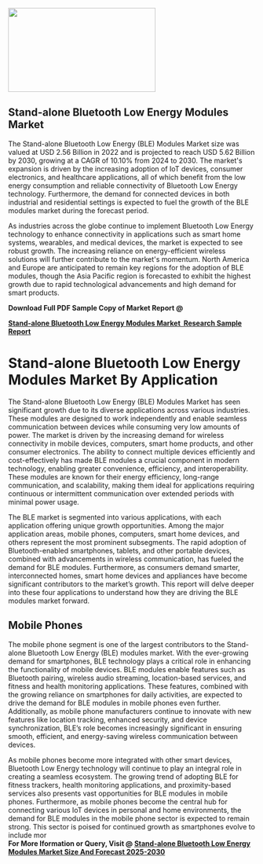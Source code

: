 <p><img class="alignnone size-medium wp-image-20088" src="https://ffe5etoiles.com/wp-content/uploads/2024/12/MST1-300x171.png" alt="" width="300" height="171" /></p><p> <h2>Stand-alone Bluetooth Low Energy Modules Market </h2><p>The Stand-alone Bluetooth Low Energy (BLE) Modules Market size was valued at USD 2.56 Billion in 2022 and is projected to reach USD 5.62 Billion by 2030, growing at a CAGR of 10.10% from 2024 to 2030. The market's expansion is driven by the increasing adoption of IoT devices, consumer electronics, and healthcare applications, all of which benefit from the low energy consumption and reliable connectivity of Bluetooth Low Energy technology. Furthermore, the demand for connected devices in both industrial and residential settings is expected to fuel the growth of the BLE modules market during the forecast period.</p><p>As industries across the globe continue to implement Bluetooth Low Energy technology to enhance connectivity in applications such as smart home systems, wearables, and medical devices, the market is expected to see robust growth. The increasing reliance on energy-efficient wireless solutions will further contribute to the market's momentum. North America and Europe are anticipated to remain key regions for the adoption of BLE modules, though the Asia Pacific region is forecasted to exhibit the highest growth due to rapid technological advancements and high demand for smart products.</p></p><p><strong>Download Full PDF Sample Copy of Market Report @</strong></p><p><strong><a href="https://www.verifiedmarketreports.com/download-sample/?rid=278036&utm_source=Sites-google&utm_medium=265" target="_blank">Stand-alone Bluetooth Low Energy Modules Market &nbsp;Research Sample Report</a></strong></p><p><h1>Stand-alone Bluetooth Low Energy Modules Market By Application</h1><p>The Stand-alone Bluetooth Low Energy (BLE) Modules Market has seen significant growth due to its diverse applications across various industries. These modules are designed to work independently and enable seamless communication between devices while consuming very low amounts of power. The market is driven by the increasing demand for wireless connectivity in mobile devices, computers, smart home products, and other consumer electronics. The ability to connect multiple devices efficiently and cost-effectively has made BLE modules a crucial component in modern technology, enabling greater convenience, efficiency, and interoperability. These modules are known for their energy efficiency, long-range communication, and scalability, making them ideal for applications requiring continuous or intermittent communication over extended periods with minimal power usage.</p><p>The BLE market is segmented into various applications, with each application offering unique growth opportunities. Among the major application areas, mobile phones, computers, smart home devices, and others represent the most prominent subsegments. The rapid adoption of Bluetooth-enabled smartphones, tablets, and other portable devices, combined with advancements in wireless communication, has fueled the demand for BLE modules. Furthermore, as consumers demand smarter, interconnected homes, smart home devices and appliances have become significant contributors to the market’s growth. This report will delve deeper into these four applications to understand how they are driving the BLE modules market forward.</p><h2>Mobile Phones</h2><p>The mobile phone segment is one of the largest contributors to the Stand-alone Bluetooth Low Energy (BLE) modules market. With the ever-growing demand for smartphones, BLE technology plays a critical role in enhancing the functionality of mobile devices. BLE modules enable features such as Bluetooth pairing, wireless audio streaming, location-based services, and fitness and health monitoring applications. These features, combined with the growing reliance on smartphones for daily activities, are expected to drive the demand for BLE modules in mobile phones even further. Additionally, as mobile phone manufacturers continue to innovate with new features like location tracking, enhanced security, and device synchronization, BLE’s role becomes increasingly significant in ensuring smooth, efficient, and energy-saving wireless communication between devices.</p><p>As mobile phones become more integrated with other smart devices, Bluetooth Low Energy technology will continue to play an integral role in creating a seamless ecosystem. The growing trend of adopting BLE for fitness trackers, health monitoring applications, and proximity-based services also presents vast opportunities for BLE modules in mobile phones. Furthermore, as mobile phones become the central hub for connecting various IoT devices in personal and home environments, the demand for BLE modules in the mobile phone sector is expected to remain strong. This sector is poised for continued growth as smartphones evolve to include mor<strong><br />For More Iformation or Query, Visit @ <a href="https://www.verifiedmarketreports.com/product/stand-alone-bluetooth-low-energy-modules-market/" target="_blank">Stand-alone Bluetooth Low Energy Modules Market Size And Forecast 2025-2030</a></strong></p>
